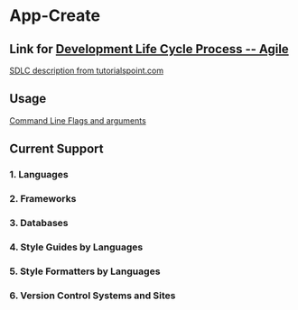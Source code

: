 # App-Create

## Link for [Development Life Cycle Process -- Agile](./DevelopmentLifeCycleProcess/README.md)

[SDLC description from tutorialspoint.com](https://www.tutorialspoint.com/sdlc/sdlc_overview.html)

## Usage

[Command Line Flags and arguments](./Flags.md)

## Current Support

### 1. Languages

### 2. Frameworks

### 3. Databases

### 4. Style Guides by Languages

### 5. Style Formatters by Languages

### 6. Version Control Systems and Sites